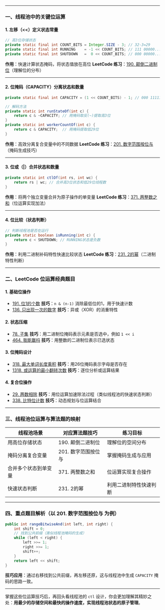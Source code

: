 
---

### 一、线程池中的关键位运算

#### 1. **左移（<<）定义状态常量**
```java
// 高3位存储状态
private static final int COUNT_BITS = Integer.SIZE - 3; // 32-3=29
private static final int RUNNING    = -1 << COUNT_BITS; // 111 00000...
private static final int SHUTDOWN   =  0 << COUNT_BITS; // 000 00000...
```

**作用**：快速计算状态掩码，将状态值放在高位
**LeetCode 练习**：[190. 颠倒二进制位](https://leetcode.cn/problems/reverse-bits/)（理解位的分布）

---

#### 2. **位掩码（CAPACITY）分离状态和数量**
```java
private static final int CAPACITY = (1 << COUNT_BITS) - 1; // 000 11111...（低29位全1）

// 解码方法
private static int runStateOf(int c) { 
    return c & ~CAPACITY; // 用掩码取反(~)提取高3位
}
private static int workerCountOf(int c) { 
    return c & CAPACITY;  // 用掩码提取低29位
}
```

**作用**：高效分离复合变量中的不同数据
**LeetCode 练习**：[201. 数字范围按位与](https://leetcode.cn/problems/bitwise-and-of-numbers-range/)（掩码生成技巧）

---

#### 3. **位或（|）合并状态和数量**
```java
private static int ctlOf(int rs, int wc) { 
    return rs | wc; // 合并高3位状态和低29位线程数
}
```

**作用**：将两个独立变量合并为原子操作的单变量
**LeetCode 练习**：[371. 两整数之和](https://leetcode.cn/problems/sum-of-two-integers/)（位运算实现加法）

---

#### 4. **位比较（状态判断）**
```java
// 判断线程池是否在运行
private static boolean isRunning(int c) {
    return c < SHUTDOWN; // RUNNING状态是负数
}
```

**作用**：利用二进制补码特性快速比较状态
**LeetCode 练习**：[231. 2的幂](https://leetcode.cn/problems/power-of-two/)（二进制特性判断）

---

### 二、LeetCode 位运算经典题目

#### 1. 基础位操作
- [191. 位1的个数](https://leetcode.cn/problems/number-of-1-bits/)
  **技巧**：`n & (n-1)` 消除最低位的1，用于快速计数
- [136. 只出现一次的数字](https://leetcode.cn/problems/single-number/)
  **技巧**：异或（XOR）的消重特性

#### 2. 状态压缩
- [78. 子集](https://leetcode.cn/problems/subsets/)
  **技巧**：用二进制位掩码表示元素是否选中，例如 `1 << i`
- [464. 我能赢吗](https://leetcode.cn/problems/can-i-win/)
  **技巧**：用整数的二进制位表示已选状态

#### 3. 位掩码设计
- [318. 最大单词长度乘积](https://leetcode.cn/problems/maximum-product-of-word-lengths/)
  **技巧**：用26位掩码表示字母是否存在
- [1318. 或运算的最小翻转次数](https://leetcode.cn/problems/minimum-flips-to-make-a-or-b-equal-to-c/)
  **技巧**：逐位分析或运算结果

#### 4. 复合位操作
- [29. 两数相除](https://leetcode.cn/problems/divide-two-integers/)
  **技巧**：用位运算加速除法过程（类似线程池的快速状态判断）
- [338. 比特位计数](https://leetcode.cn/problems/counting-bits/)
  **技巧**：动态规划与位运算结合

---

### 三、线程池位运算与算法题的映射
| 线程池场景                | 对应算法题技巧                | 练习目标                     |
|--------------------------|-----------------------------|----------------------------|
| 用高位存储状态            | 190. 颠倒二进制位            | 理解位的空间分布             |
| 掩码分离复合变量          | 201. 数字范围按位与          | 掌握掩码生成与应用           |
| 合并多个状态到单变量      | 371. 两整数之和              | 位运算实现复合操作           |
| 快速状态判断              | 231. 2的幂                  | 利用二进制特性快速判断       |

---

### 四、重点题目解析（以 201. 数字范围按位与 为例）
```java
public int rangeBitwiseAnd(int left, int right) {
    int shift = 0;
    // 找到公共前缀（类似线程池掩码的生成）
    while (left < right) {
        left >>= 1;
        right >>= 1;
        shift++;
    }
    return left << shift;
}
```

**技巧应用**：通过右移找到公共前缀，再左移还原，这与线程池中生成 `CAPACITY` 掩码的思路一致。

---

掌握这些位运算技巧后，再回头看线程池的 `ctl` 设计，你会更加理解其精妙之处：**用最少的存储空间和最快的操作速度，实现线程池状态的原子管理**。